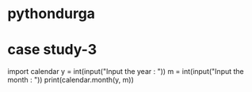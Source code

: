 # pythondurga
#  case study-3
import calendar
y = int(input("Input the year : "))
m = int(input("Input the month : "))
print(calendar.month(y, m))
